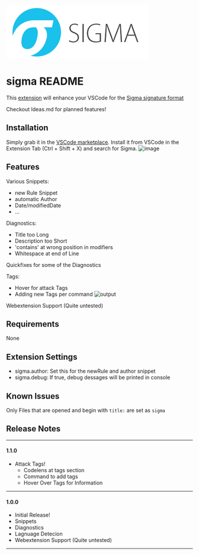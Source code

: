 ![sigma_logo](./images/Sigma_0.3.png)

# sigma README

This [extension](https://marketplace.visualstudio.com/items?itemName=humpalum.sigma) will enhance your VSCode for the [Sigma signature format](https://github.com/SigmaHQ/sigma)

Checkout Ideas.md for planned features!
## Installation
Simply grab it in the [VSCode marketplace](https://marketplace.visualstudio.com/items?itemName=humpalum.sigma). 
Install it from VSCode in the Extension Tab (Ctrl + Shift + X) and search for Sigma.
![image](https://user-images.githubusercontent.com/11175099/162737795-6e3b09df-355e-471d-babc-78125120ddc0.png)

## Features

Various Snippets:
- new Rule Snippet
- automatic Author
- Date/modifiedDate
- ...

Diagnostics:
- Title too Long
- Description too Short
- 'contains' at wrong position in modifiers
- Whitespace at end of Line

Quickfixes for some of the Diagnostics


Tags:
- Hover for attack Tags
- Adding new Tags per command
![output](https://user-images.githubusercontent.com/11175099/166656944-36159691-2acd-4c90-a79e-0fb846c36e47.gif)


Webextension Support (Quite untested)
## Requirements

None

## Extension Settings

- sigma.author: Set this for the newRule and author snippet
- sigma.debug: If true, debug dessages will be printed in console

## Known Issues
Only Files that are opened and begin with `title:` are set as `sigma`

## Release Notes


-----------------------------------------------------------------------------------------------------------
#### 1.1.0

- Attack Tags!
  - Codelens at tags section
  - Command to add tags
  - Hover Over Tags for Information

-----------------------------------------------------------------------------------------------------------

#### 1.0.0

- Initial Release!
- Snippets
- Diagnostics
- Lagnuage Detecion
- Webextension Support (Quite untested)

-----------------------------------------------------------------------------------------------------------

